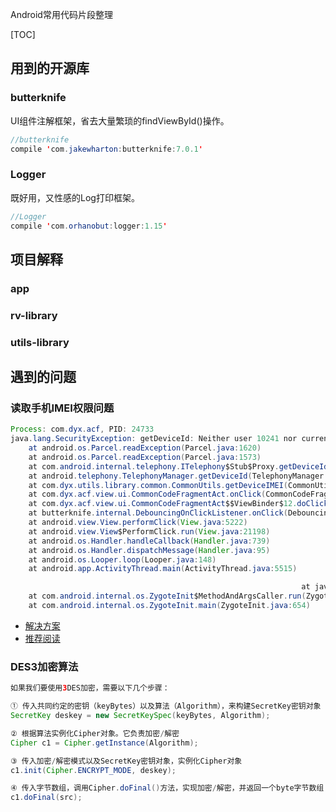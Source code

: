 Android常用代码片段整理


[TOC]



## 用到的开源库

### butterknife

UI组件注解框架，省去大量繁琐的findViewById()操作。

```java
//butterknife
compile 'com.jakewharton:butterknife:7.0.1'
```

### Logger

既好用，又性感的Log打印框架。

```java
//Logger
compile 'com.orhanobut:logger:1.15'
```

## 项目解释

### app

### rv-library

### utils-library


## 遇到的问题

### 读取手机IMEI权限问题

```java
Process: com.dyx.acf, PID: 24733
java.lang.SecurityException: getDeviceId: Neither user 10241 nor current process has android.permission.READ_PHONE_STATE.
    at android.os.Parcel.readException(Parcel.java:1620)
    at android.os.Parcel.readException(Parcel.java:1573)
    at com.android.internal.telephony.ITelephony$Stub$Proxy.getDeviceId(ITelephony.java:4813)
    at android.telephony.TelephonyManager.getDeviceId(TelephonyManager.java:723)
    at com.dyx.utils.library.common.CommonUtils.getDeviceIMEI(CommonUtils.java:256)
    at com.dyx.acf.view.ui.CommonCodeFragmentAct.onClick(CommonCodeFragmentAct.java:144)
    at com.dyx.acf.view.ui.CommonCodeFragmentAct$$ViewBinder$12.doClick(CommonCodeFragmentAct$$ViewBinder.java:128)
    at butterknife.internal.DebouncingOnClickListener.onClick(DebouncingOnClickListener.java:22)
    at android.view.View.performClick(View.java:5222)
    at android.view.View$PerformClick.run(View.java:21198)
    at android.os.Handler.handleCallback(Handler.java:739)
    at android.os.Handler.dispatchMessage(Handler.java:95)
    at android.os.Looper.loop(Looper.java:148)
    at android.app.ActivityThread.main(ActivityThread.java:5515)

                                                                 at java.lang.reflect.Method.invoke(Native Method)
    at com.android.internal.os.ZygoteInit$MethodAndArgsCaller.run(ZygoteInit.java:764)
    at com.android.internal.os.ZygoteInit.main(ZygoteInit.java:654)
```

- [解决方案](http://stackoverflow.com/questions/32742327/neither-user-10102-nor-current-process-has-android-permission-read-phone-state)
- [推荐阅读](http://droidyue.com/blog/2016/01/17/understanding-marshmallow-runtime-permission/index.html)

### DES3加密算法

```java
如果我们要使用3DES加密，需要以下几个步骤：

① 传入共同约定的密钥（keyBytes）以及算法（Algorithm），来构建SecretKey密钥对象
SecretKey deskey = new SecretKeySpec(keyBytes, Algorithm);

② 根据算法实例化Cipher对象。它负责加密/解密
Cipher c1 = Cipher.getInstance(Algorithm);

③ 传入加密/解密模式以及SecretKey密钥对象，实例化Cipher对象
c1.init(Cipher.ENCRYPT_MODE, deskey);

④ 传入字节数组，调用Cipher.doFinal()方法，实现加密/解密，并返回一个byte字节数组
c1.doFinal(src);
```


